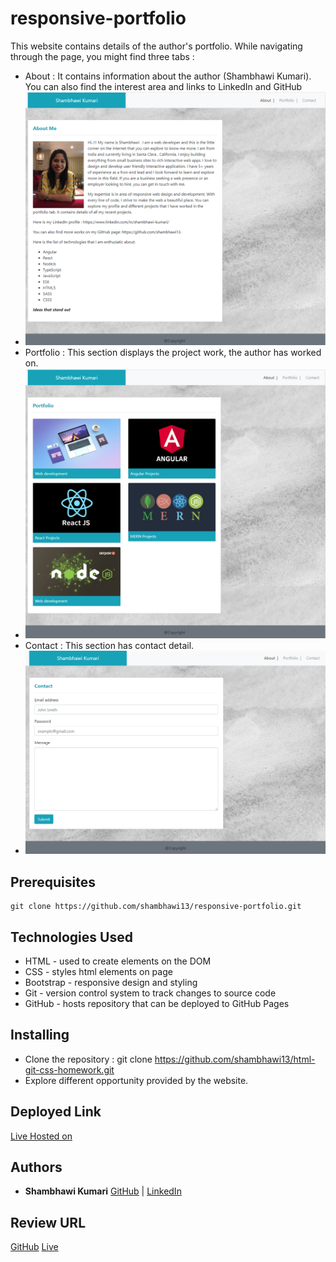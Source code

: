 # responsive-portfolio

This website contains details of the author's portfolio. While navigating through the page, you might find three tabs :
- About : It contains information about the author (Shambhawi Kumari). You can also find the interest area and links to LinkedIn and GitHub
- ![About Me](assets/images/AboutMe.png)
- Portfolio : This section displays the project work, the author has worked on.
- ![Portfolio](assets/images/portfolio.png)
- Contact : This section has contact detail.
- ![Contact Me](assets/images/contact.png)

## Prerequisites

```
git clone https://github.com/shambhawi13/responsive-portfolio.git
```

## Technologies Used
- HTML - used to create elements on the DOM
- CSS - styles html elements on page
- Bootstrap - responsive design and styling
- Git - version control system to track changes to source code
- GitHub - hosts repository that can be deployed to GitHub Pages

## Installing

- Clone the repository : git clone https://github.com/shambhawi13/html-git-css-homework.git
- Explore different opportunity provided by the website.


## Deployed Link

[Live Hosted on](https://shambhawi13.github.io/responsive-portfolio/)

## Authors

* **Shambhawi Kumari**
 [GitHub](https://github.com/shambhawi13/) | 
 [LinkedIn](https://www.linkedin.com/in/shambhawi-kumari/)


## Review URL

[GitHub](https://github.com/shambhawi13/responsive-portfolio/)
[Live](https://shambhawi13.github.io/responsive-portfolio/)



